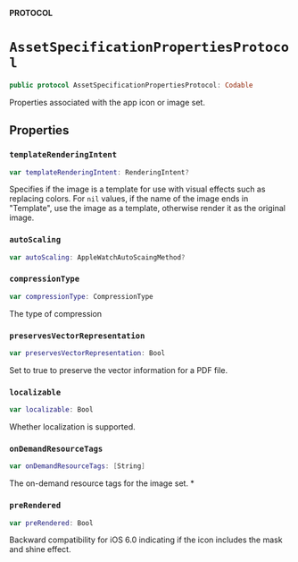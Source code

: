 **PROTOCOL**

# `AssetSpecificationPropertiesProtocol`

```swift
public protocol AssetSpecificationPropertiesProtocol: Codable
```

Properties associated with the app icon or image set.

## Properties
### `templateRenderingIntent`

```swift
var templateRenderingIntent: RenderingIntent?
```

Specifies if the image is a template for use with visual effects such as replacing colors.
 For `nil` values, if the name of the image ends in "Template", use the image as a template, otherwise render it as the original image.

### `autoScaling`

```swift
var autoScaling: AppleWatchAutoScaingMethod?
```

### `compressionType`

```swift
var compressionType: CompressionType
```

The type of compression

### `preservesVectorRepresentation`

```swift
var preservesVectorRepresentation: Bool
```

Set to true to preserve the vector information for a PDF file.

### `localizable`

```swift
var localizable: Bool
```

Whether localization is supported.

### `onDemandResourceTags`

```swift
var onDemandResourceTags: [String]
```

The on-demand resource tags for the image set.
*

### `preRendered`

```swift
var preRendered: Bool
```

Backward compatibility for iOS 6.0 indicating if the icon includes the mask and shine effect.
